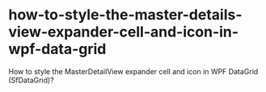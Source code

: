 # how-to-style-the-master-details-view-expander-cell-and-icon-in-wpf-data-grid
How to style the MasterDetailView expander cell and icon in WPF DataGrid (SfDataGrid)?

